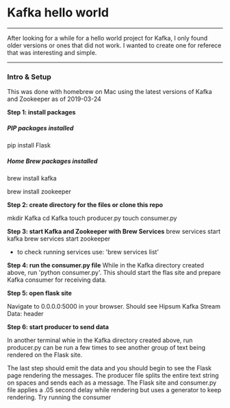 # Kafka hello world
***
After looking for a while for a hello world project for Kafka, I only found older versions or ones that did not work. 
I wanted to create one for referece that was interesting and simple.
***

### Intro & Setup
This was done with homebrew on Mac using the latest versions of Kafka and Zookeeper as of 2019-03-24

**Step 1: install packages**

##### PIP packages installed
pip install Flask

##### Home Brew packages installed
brew install kafka

brew install zookeeper

**Step 2: create directory for the files or clone this repo**

mkdir Kafka
cd Kafka
touch producer.py
touch consumer.py

**Step 3: start Kafka and Zookeeper with Brew Services**
brew services start kafka
brew services start zookeeper

- to check running services use: 'brew services list'


**Step 4: run the consumer.py file**
While in the Kafka directory created above, run 'python consumer.py'.
This should start the flas site and prepare Kafka consumer for receiving data.


**Step 5: open flask site**

Navigate to 0.0.0.0:5000 in your browser.
Should see Hipsum Kafka Stream Data: header

**Step 6: start producer to send data**

In another terminal whie in the Kafka directory created above, run producer.py
can be run a few times to see another group of text being rendered on the Flask site.


The last step should emit the data and you should begin to see the Flask page rendering the messages.
The producer file splits the entire text string on spaces and sends each as a message.
The Flask site and consumer.py file applies a .05 second delay while rendering but uses a generator to keep rendering.
Try running the consumer
